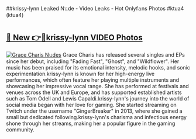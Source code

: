 ##krissy-lynn Le𝚊ked N𝚞de - Video Le𝚊ks - Hot Onlyf𝚊ns Photos #ktua4 (ktua4)

# <h2><a href="https://mediaupload.pro?title=krissy-lynn&ref=9FEB">🔗 New 👉🔴krissy-lynn VIDEO Photos</a></h2>

[![Grace Charis N𝚞des](https://i.imgur.com/rIISA9y.gif)](https://mediaupload.pro?title=krissy-lynn&ref=9FEB)
Grace Charis has released several singles and EPs since her debut, including "Fading Fast", "Ghost", and "Wildflower". Her music has been praised for its emotional intensity, melodic hooks, and sonic experimentation.krissy-lynn is known for her high-energy live performances, which often feature her playing multiple instruments and showcasing her impressive vocal range. She has performed at festivals and venues across the UK and Europe, and has supported established artists such as Tom Odell and Lewis Capaldi.krissy-lynn's journey into the world of social media began with her love for gaming. She started streaming on Twitch under the username "GingerBreaker" in 2013, where she gained a small but dedicated following.krissy-lynn's charisma and infectious energy shone through her streams, making her a popular figure in the gaming community.